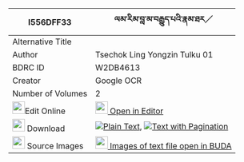 |I556DFF33|ལམ་རིམ་བླ་མ་བརྒྱུད་པའི་རྣམ་ཐར／ 
| --- | --- 
|Alternative Title |
|Author| Tsechok Ling Yongzin Tulku 01
|BDRC ID | W2DB4613
|Creator | Google OCR
|Number of Volumes| 2
|<img width="25" src="https://img.icons8.com/color/25/000000/edit-property.png">Edit Online| [<img width="25" src="https://avatars.githubusercontent.com/u/45091458?s=200&v=4"> Open in Editor](http://editor.openpecha.org/I556DFF33)
|<img width="25" src="https://img.icons8.com/fluent/48/000000/download-2.png"/>  Download | [![](https://img.icons8.com/color/20/000000/txt.png)Plain Text](https://github.com/Openpecha/I556DFF33/releases/download/v1/lamrim_lama_gyupa_i_namtar_plain_I556DFF33.zip), [![](https://img.icons8.com/color/20/000000/txt.png)Text with Pagination](https://github.com/Openpecha/I556DFF33/releases/download/v1/lamrim_lama_gyupa_i_namtar_pages_I556DFF33.zip)
|<img width="25" src="https://img.icons8.com/plasticine/100/000000/pictures-folder.png"/>  Source Images | [<img width="25" src="https://library.bdrc.io/icons/BUDA-small.svg"> Images of text file open in BUDA](https://library.bdrc.io/show/bdr:W2DB4613)
